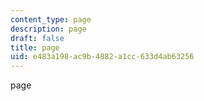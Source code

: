 ```yaml
---
content_type: page
description: page
draft: false
title: page
uid: e483a198-ac9b-4882-a1cc-633d4ab63256
---
```

page